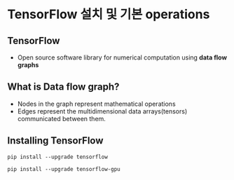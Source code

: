 # TensorFlow 설치 및 기본 operations
## TensorFlow
- Open source software library for numerical computation using **data flow graphs**

## What is Data flow graph?
- Nodes in the graph represent mathematical operations
- Edges represent the multidimensional data arrays(tensors) communicated between them.

## Installing TensorFlow
```
pip install --upgrade tensorflow
```

```
pip install --upgrade tensorflow-gpu
```


